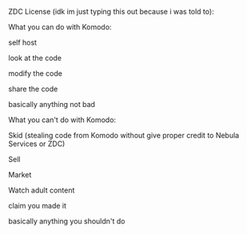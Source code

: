 ZDC License (idk im just typing this out because i was told to):

What you can do with Komodo:

self host

look at the code

modify the code

share the code

basically anything not bad

What you can't do with Komodo:

Skid (stealing code from Komodo without give proper credit to Nebula Services or ZDC)

Sell

Market

Watch adult content

claim you made it

basically anything you shouldn't do
